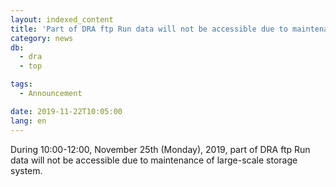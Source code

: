 ```yaml
---
layout: indexed_content
title: 'Part of DRA ftp Run data will not be accessible due to maintenance of large-scale storage system'
category: news
db:
  - dra
  - top

tags:
  - Announcement

date: 2019-11-22T10:05:00
lang: en
---
```


<p>During 10:00-12:00, November 25th (Monday), 2019, part of DRA ftp Run data will not be accessible due to maintenance of large-scale storage system.</p>
